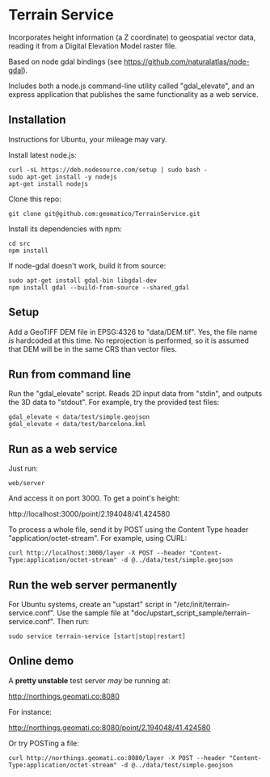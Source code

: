 
Terrain Service
===============

Incorporates height information (a Z coordinate) to geospatial vector data, reading it from a Digital Elevation Model raster file.

Based on node gdal bindings (see https://github.com/naturalatlas/node-gdal).

Includes both a node.js command-line utility called "gdal_elevate", and an express application that publishes the same functionality as a web service.


Installation
------------

Instructions for Ubuntu, your mileage may vary.

Install latest node.js:

    curl -sL https://deb.nodesource.com/setup | sudo bash -
    sudo apt-get install -y nodejs
    apt-get install nodejs

Clone this repo:

    git clone git@github.com:geomatico/TerrainService.git

Install its dependencies with npm:

    cd src
    npm install

If node-gdal doesn't work, build it from source:

    sudo apt-get install gdal-bin libgdal-dev
    npm install gdal --build-from-source --shared_gdal


Setup
-----

Add a GeoTIFF DEM file in EPSG:4326 to "data/DEM.tif". Yes, the file name *is* hardcoded at this time.
No reprojection is performed, so it is assumed that DEM will be in the same CRS than vector files.


Run from command line
---------------------

Run the "gdal_elevate" script. Reads 2D input data from "stdin", and outputs the 3D data to "stdout". For example, try the provided test files:

    gdal_elevate < data/test/simple.geojson
    gdal_elevate < data/test/barcelona.kml


Run as a web service
--------------------

Just run:

    web/server

And access it on port 3000. To get a point's height:

   http://localhost:3000/point/2.194048/41.424580

To process a whole file, send it by POST using the Content Type header "application/octet-stream". For example, using CURL:

    curl http://localhost:3000/layer -X POST --header "Content-Type:application/octet-stream" -d @../data/test/simple.geojson


Run the web server permanently
------------------------------

For Ubuntu systems, create an "upstart" script in "/etc/init/terrain-service.conf". Use the sample file at "doc/upstart_script_sample/terrain-service.conf".
Then run:

    sudo service terrain-service [start|stop|restart]



Online demo
-----------

A **pretty unstable** test server *may* be running at:

   http://northings.geomati.co:8080

For instance:

   http://northings.geomati.co:8080/point/2.194048/41.424580
   
Or try POSTing a file:

    curl http://northings.geomati.co:8080/layer -X POST --header "Content-Type:application/octet-stream" -d @../data/test/simple.geojson
